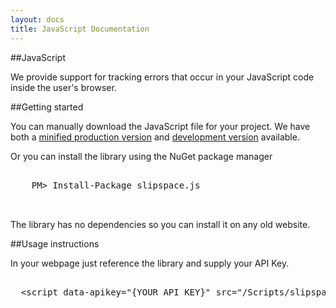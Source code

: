 ```yaml
---
layout: docs
title: JavaScript Documentation
---
```


##JavaScript

We provide support for tracking errors that occur in your JavaScript code inside the user's browser.

##Getting started

You can manually download the JavaScript file for your project. We have both a [minified production version](https://github.com/slipspace/slipspace.js/blob/master/build/slipspace-1.0.0.min.js) and [development version](https://github.com/slipspace/slipspace.js/blob/master/build/slipspace-1.0.0.js) available.

Or you can install the library using the NuGet package manager

<pre class="prettyprint">

    PM> Install-Package slipspace.js


</pre>

The library has no dependencies so you can install it on any old website.
 
##Usage instructions

In your webpage just reference the library and supply your API Key.


<pre class="prettyprint">

  &lt;script data-apikey="{YOUR API KEY}" src="/Scripts/slipspace-1.0.0.min.js"&gt;&lt;/script&gt;


</pre>